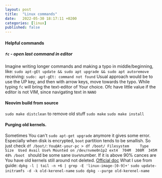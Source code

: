 ```yaml
---
layout: post
title:  "Linux commands"
date:   2022-05-30 18:17:11 +0200
categories: [linux]
published: false
---
```


#### Helpful commands

##### <a name="fc">`fc` - open last command in editor

Imagine writing longer commands and making a typo in middle/beginning,
like: `sudo apt-gEt update && sudo apt upgrade && sudo apt autoremove`
receiving: `sudo: apt-gEt: command not found`
Usual approach would be to use the UP key, and then with arrow keys, move 
towards the typo. 
While typing `fc` will bring the text-editor of Your choice. Ofc have little 
value if the editor is not VIM, since navigating text in `NANO`

#### Neovim build from source
`sudo make distclean` to remove old stuff
`sudo make`
`sudo make install`

#### Purging old kernels.
Sometimes You can't `sudo apt-get upgrade` anymore it gives some error.
Especially when disk is encrypted, `boot` partition tends to be smallish.
So just check `df /boot/`: 
`You@At-your-pc > df /boot/
Filesystem     Type  Size  Used Avail Use% Mounted on
/dev/nvme0n1p2 ext4  704M  308M  345M  48% /boot
`
should be some sane `Use%`number. If it is above 90% cances are You have old kernels 
still around not deleted.
[Official doc](https://help.ubuntu.com/community/RemoveOldKernels#Manual_Maintenance)
What I use from guide:
`dpkg -l | tail -n +6 | grep -E 'linux-image-[0-9]+'`
`sudo update-initramfs -d -k old-kerenel-name`
`sudo dpkg --purge old-kerenel-name`
